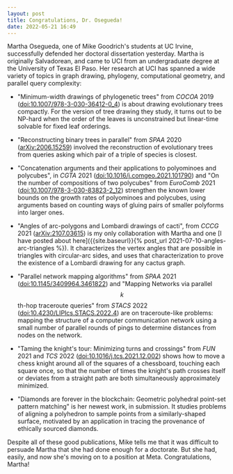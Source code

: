 ```yaml
---
layout: post
title: Congratulations, Dr. Osegueda!
date: 2022-05-21 16:49
---
```

Martha Osegueda, one of Mike Goodrich's students at UC Irvine, successfully defended her doctoral dissertation yesterday. Martha is originally Salvadorean, and came to UCI from an undergraduate degree at the University of Texas El Paso. Her research at UCI has spanned a wide variety of topics in graph drawing, phylogeny, computational geometry, and parallel query complexity:

* "Minimum-width drawings of phylogenetic trees" from _COCOA_ 2019 ([doi:10.1007/978-3-030-36412-0_4](https://doi.org/10.1007/978-3-030-36412-0_4)) is about drawing evolutionary trees compactly. For the version of tree drawing they study, it turns out to be NP-hard when the order of the leaves is unconstrained but linear-time solvable for fixed leaf orderings.

* "Reconstructing binary trees in parallel" from _SPAA_ 2020 ([arXiv:2006.15259](https://arxiv.org/abs/2006.15259)) involved the reconstruction of evolutionary trees from queries asking which pair of a triple of species is closest.

* "Concatenation arguments and their applications to polyominoes and polycubes", in _CGTA_ 2021 ([doi:10.1016/j.comgeo.2021.101790](https://doi.org/10.1016/j.comgeo.2021.101790)) and "On the number of compositions of two polycubes" from _EuroComb_ 2021 ([doi:10.1007/978-3-030-83823-2_12](https://doi.org/10.1007/978-3-030-83823-2_12)) strengthen the known lower bounds on the growth rates of polyominoes and polycubes, using arguments based on counting ways of gluing pairs of smaller polyforms into larger ones.

* "Angles of arc-polygons and Lombardi drawings of cacti", from _CCCG_ 2021 ([arXiv:2107.03615](https://arxiv.org/abs/2107.03615)) is my only collaboration with Martha and one [I have posted about here]({{site.baseurl}}{% post_url 2021-07-10-angles-arc-triangles %}). It characterizes the vertex angles that are possible in triangles with circular-arc sides, and uses that characterization to prove the existence of a Lombardi drawing for any cactus graph.

* "Parallel network mapping algorithms" from _SPAA_ 2021 ([doi:10.1145/3409964.3461822](https://doi.org/10.1145/3409964.3461822)) and "Mapping Networks via parallel $$k$$th-hop traceroute queries" from _STACS_ 2022 ([doi:10.4230/LIPIcs.STACS.2022.4](https://doi.org/10.4230/LIPIcs.STACS.2022.4)) are on traceroute-like problems: mapping the structure of a computer communication network using a small number of parallel rounds of pings to determine distances from nodes on the network.

* "Taming the knight's tour: Minimizing turns and crossings" from _FUN_ 2021 and _TCS_ 2022 ([doi:10.1016/j.tcs.2021.12.002](https://doi.org/10.1016/j.tcs.2021.12.002)) shows how to move a chess knight around all of the squares of a chessboard, touching each square once, so that the number of times the knight's path crosses itself or deviates from a straight path are both simultaneously approximately minimized.

* "Diamonds are forever in the blockchain: Geometric polyhedral point-set pattern matching" is her newest work, in submission. It studies problems of aligning a polyhedron to sample points from a similarly-shaped surface, motivated by an application in tracing the provenance of ethically sourced diamonds.

Despite all of these good publications, Mike tells me that it was difficult to persuade Martha that she had done enough for a doctorate. But she had, easily, and now she's moving on to a position at Meta. Congratulations, Martha!
